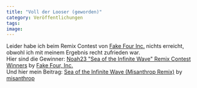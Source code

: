 ```yaml
---
title: "Voll der Looser (geworden)"
category: Veröffentlichungen
tags: 
image: 
---
```


Leider habe ich beim Remix Contest von [Fake Four Inc.](http://www.fakefourinc.com/news/post/629) nichts erreicht, obwohl ich mit meinem Ergebnis recht zufrieden war.  
Hier sind die Gewinner:
     [Noah23 "Sea of the Infinite Wave" Remix Contest Winners](http://soundcloud.com/fakefour/sets/noah23-sea-of-the-infinite) by [Fake Four, Inc.](http://soundcloud.com/fakefour)  
Und hier mein Beitrag:
     [Sea of the Infinite Wave (Misanthrop Remix)](http://soundcloud.com/misanthrop/sea-of-the-infinite-wave) by [misanthrop](http://soundcloud.com/misanthrop)